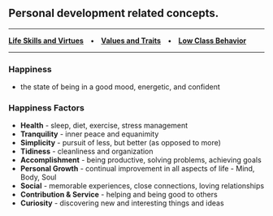 ## Personal development related concepts.

*****
**[Life Skills and Virtues](/life-skills-and-virtues.md) • [Values and Traits](/values-and-traits.md) • [Low Class Behavior](/low-class-behavior.md)**

*****

### Happiness
- the state of being in a good mood, energetic, and confident

### Happiness Factors
- **Health** - sleep, diet, exercise, stress management
- **Tranquility** - inner peace and equanimity
- **Simplicity** - pursuit of less, but better (as opposed to more)
- **Tidiness** - cleanliness and organization
- **Accomplishment** - being productive, solving problems, achieving goals
- **Personal Growth** - continual improvement in all aspects of life - Mind, Body, Soul
- **Social** - memorable experiences, close connections, loving relationships
- **Contribution & Service** - helping and being good to others
- **Curiosity** - discovering new and interesting things and ideas
